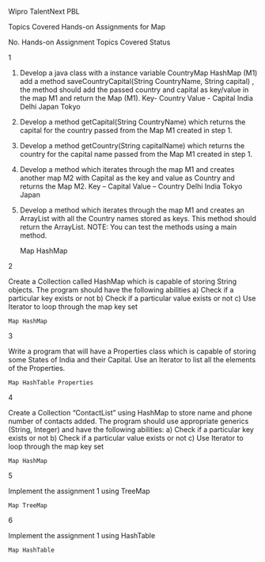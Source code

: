 Wipro TalentNext PBL

Topics Covered Hands-on Assignments for Map


No. 	Hands-on Assignment 	Topics Covered 	Status

1 	

 1. Develop a java class with a instance variable CountryMap  HashMap (M1)  add a method saveCountryCapital(String CountryName, String capital) , the method should add the passed country and capital as key/value in the map M1 and return the Map (M1).
Key- Country                          Value - Capital
India                                                   Delhi
Japan                                                Tokyo
2. Develop a method getCapital(String CountryName) which returns the capital for the country passed from the Map M1 created in step 1.
3. Develop a method getCountry(String capitalName) which returns the country for the capital name passed from the Map M1 created in step 1.
4. Develop a method which iterates through the map M1 and creates another map M2 with Capital as the key and value as Country and returns the Map M2.
Key – Capital                    Value – Country
Delhi                                           India
Tokyo                                        Japan
5. Develop a method which iterates through the map M1 and creates an ArrayList with all the Country names stored as keys. This method should return the ArrayList.
NOTE: You can test the methods using a main method.

	Map HashMap 	

2 	

 Create a Collection called HashMap which is capable of storing String objects. The program should have the following abilities
a) Check if a particular key exists or not 
b) Check if a particular value exists or not 
c) Use Iterator to loop through the map key set

	Map HashMap 	

3 	

 Write a program that will have a Properties class which is capable of storing some States of India and their Capital. Use an Iterator to list all the elements of the Properties.

	Map HashTable Properties 	

4 	

 Create a Collection “ContactList” using HashMap to store name and phone number of contacts added. The program should use appropriate generics (String, Integer) and have the following abilities:
a) Check if a particular key exists or not 
b) Check if a particular value exists or not 
c) Use Iterator to loop through the map key set

	Map HashMap 	

5 	

 Implement the assignment 1 using TreeMap

	Map TreeMap 	

6 	

 Implement the assignment 1 using HashTable

	Map HashTable 	